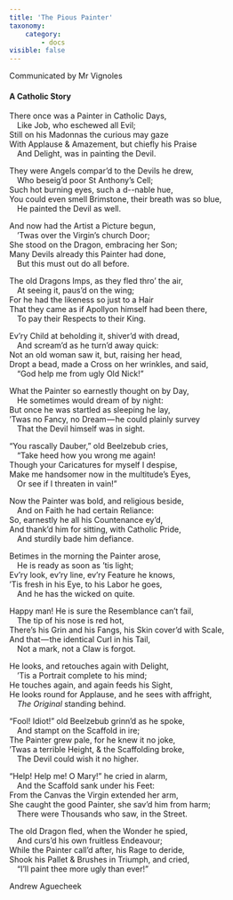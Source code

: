 ```yaml
---
title: 'The Pious Painter'
taxonomy:
    category:
        - docs
visible: false
---
```


<div class="author">Communicated by Mr Vignoles</div>

#### A Catholic Story  
  
There once was a Painter in Catholic Days,  
&emsp;Like Job, who eschewed all Evil;  
Still on his Madonnas the curious may gaze  
With Applause & Amazement, but chiefly his Praise  
&emsp;And Delight, was in painting the Devil.  
  
They were Angels compar’d to the Devils he drew,  
&emsp;Who beseig’d poor St Anthony’s Cell;  
Such hot burning eyes, such a d--nable hue,  
You could even smell Brimstone, their breath was so blue,  
&emsp;He painted the Devil as well.  
  
And now had the Artist a Picture begun,  
&emsp;’Twas over the Virgin’s church Door;  
She stood on the Dragon, embracing her Son;  
Many Devils already this Painter had done,  
&emsp;But this must out do all before.  
  
The old Dragons Imps, as they fled thro’ the air,  
&emsp;At seeing it, paus’d on the wing;  
For he had the likeness so just to a Hair  
That they came as if Apollyon himself had been there,  
&emsp;To pay their Respects to their King.  
  
Ev’ry Child at beholding it, shiver’d with dread,  
&emsp;And scream’d as he turn’d away quick:  
Not an old woman saw it, but, raising her head,  
Dropt a bead, made a Cross on her wrinkles, and said,  
&emsp;“God help me from ugly Old Nick!”  
   
What the Painter so earnestly thought on by Day,  
&emsp;He sometimes would dream of by night:  
But once he was startled as sleeping he lay,  
’Twas no Fancy, no Dream — he could plainly survey  
&emsp;That the Devil himself was in sight.  
  
“You rascally Dauber,” old Beelzebub cries,  
&emsp;“Take heed how you wrong me again!  
Though your Caricatures for myself I despise,  
Make me handsomer now in the multitude’s Eyes,  
&emsp;Or see if I threaten in vain!”  
  
Now the Painter was bold, and religious beside,  
&emsp;And on Faith he had certain Reliance:  
So, earnestly he all his Countenance ey’d,  
And thank’d him for sitting, with Catholic Pride,  
&emsp;And sturdily bade him defiance.  
  
Betimes in the morning the Painter arose,  
&emsp;He is ready as soon as ’tis light;  
Ev’ry look, ev’ry line, ev’ry Feature he knows,  
’Tis fresh in his Eye, to his Labor he goes,  
&emsp;And he has the wicked on quite.  
  
Happy man! He is sure the Resemblance can’t fail,  
&emsp;The tip of his nose is red hot,  
There’s his Grin and his Fangs, his Skin cover’d with Scale,  
And that — the identical Curl in his Tail,  
&emsp;Not a mark, not a Claw is forgot.  
  
He looks, and retouches again with Delight,  
&emsp;’Tis a Portrait complete to his mind;  
He touches again, and again feeds his Sight,  
He looks round for Applause, and he sees with affright,  
&emsp;*The Original* standing behind.  
  
“Fool! Idiot!” old Beelzebub grinn’d as he spoke,  
&emsp;And stampt on the Scaffold in ire;  
The Painter grew pale, for he knew it no joke,  
’Twas a terrible Height, & the Scaffolding broke,  
&emsp;The Devil could wish it no higher.  
  
“Help! Help me! O Mary!” he cried in alarm,  
&emsp;And the Scaffold sank under his Feet:  
From the Canvas the Virgin extended her arm,  
She caught the good Painter, she sav’d him from harm;  
&emsp;There were Thousands who saw, in the Street.  
  
The old Dragon fled, when the Wonder he spied,  
&emsp;And curs’d his own fruitless Endeavour;  
While the Painter call’d after, his Rage to deride,  
Shook his Pallet & Brushes in Triumph, and cried,  
&emsp;“I’ll paint thee more ugly than ever!”  
  
Andrew Aguecheek